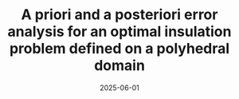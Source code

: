 ---
title: "A priori and a posteriori error analysis for an optimal insulation problem defined on a polyhedral domain"
collection: talks
type: "Talk"
permalink: /talks/2025-09-talk-9
venue: "Minisymposium ‘MS26 – Numerical Methods for Coupled Problems‘ in Geophysics at the ENUMATH 2025"
date: 2025-06-01
location: "Heidelberg, Germany"
status: "upcoming"
---  